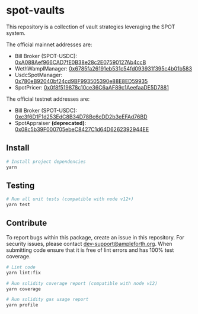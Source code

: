# spot-vaults

This repository is a collection of vault strategies leveraging the SPOT system.

The official mainnet addresses are:

- Bill Broker (SPOT-USDC): [0xA088Aef966CAD7fE0B38e28c2E07590127Ab4ccB](https://etherscan.io/address/0xA088Aef966CAD7fE0B38e28c2E07590127Ab4ccB)
- WethWamplManager: [0x6785fa26191eb531c54fd093931f395c4b01b583](https://etherscan.io/address/0x6785fa26191eb531c54fd093931f395c4b01b583)
- UsdcSpotManager: [0x780eB92040bf24cd9BF993505390e88E8ED59935](https://etherscan.io/address/0x780eB92040bf24cd9BF993505390e88E8ED59935)
- SpotPricer: [0x0f8f519878c10ce36C6aAF89c1AeefaaDE5D7881](https://etherscan.io/address/0x0f8f519878c10ce36C6aAF89c1AeefaaDE5D7881)

The official testnet addresses are:

- Bill Broker (SPOT-USDC): [0xc3f6D1F1d253EdC8B34D78Bc6cDD2b3eEFAd76BD](https://sepolia.etherscan.io/address/0xc3f6D1F1d253EdC8B34D78Bc6cDD2b3eEFAd76BD)
- SpotAppraiser **(deprecated)**: [0x08c5b39F000705ebeC8427C1d64D6262392944EE](https://sepolia.etherscan.io/address/0x08c5b39F000705ebeC8427C1d64D6262392944EE)

## Install

```bash
# Install project dependencies
yarn
```

## Testing

```bash
# Run all unit tests (compatible with node v12+)
yarn test
```

## Contribute

To report bugs within this package, create an issue in this repository.
For security issues, please contact dev-support@ampleforth.org.
When submitting code ensure that it is free of lint errors and has 100% test coverage.

```bash
# Lint code
yarn lint:fix

# Run solidity coverage report (compatible with node v12)
yarn coverage

# Run solidity gas usage report
yarn profile
```
